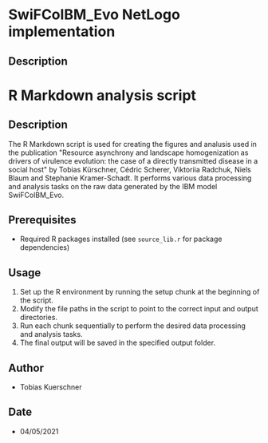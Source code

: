 # SwiFColBM_Evo NetLogo implementation
## Description

# R Markdown analysis script
## Description
The R Markdown script is used for creating the figures and analusis used in the publication "Resource asynchrony and landscape homogenization as drivers of virulence evolution: the case of a directly transmitted disease in a social host" by Tobias Kürschner, Cédric Scherer, Viktoriia Radchuk, Niels Blaum and Stephanie Kramer-Schadt.
It performs various data processing and analysis tasks on the raw data generated by the IBM model SwiFColBM_Evo.

## Prerequisites
- Required R packages installed (see `source_lib.r` for package dependencies)

## Usage
1. Set up the R environment by running the setup chunk at the beginning of the script.
2. Modify the file paths in the script to point to the correct input and output directories.
3. Run each chunk sequentially to perform the desired data processing and analysis tasks.
4. The final output will be saved in the specified output folder.

## Author
- Tobias Kuerschner

## Date
- 04/05/2021
